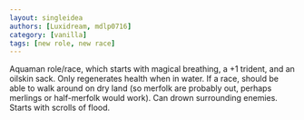 ```yaml
---
layout: singleidea
authors: [Luxidream, mdlp0716]
category: [vanilla]
tags: [new role, new race]
---
```

Aquaman role/race, which starts with magical breathing, a +1 trident, and an oilskin sack. Only regenerates health when in water. If a race, should be able to walk around on dry land (so merfolk are probably out, perhaps merlings or half-merfolk would work). Can drown surrounding enemies. Starts with scrolls of flood.
